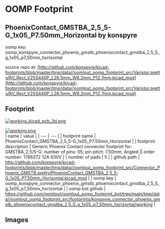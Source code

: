 # OOMP Footprint  
## PhoenixContact_GMSTBA_2,5_5-G_1x05_P7.50mm_Horizontal  by konspyre  
  
oomp key: oomp_konspyre_connector_phoenix_gmstb_phoenixcontact_gmstba_2,5_5_g_1x05_p7_50mm_horizontal  
  
source repo at: [http://github.com/konspyre/kicad-footprints/blob/master/tmp/data//oomlout_oomp_footprint_src/Varistor.pretty/RV_Rect_V25S440P_L26.5mm_W8.2mm_P12.7mm.kicad_mod](http://github.com/konspyre/kicad-footprints/blob/master/tmp/data//oomlout_oomp_footprint_src/Varistor.pretty/RV_Rect_V25S440P_L26.5mm_W8.2mm_P12.7mm.kicad_mod)  
## Footprint  
  
[![working_kicad_pcb_3d.png](working_kicad_pcb_3d_600.png)](working_kicad_pcb_3d.png)  
  
[![working.png](working_600.png)](working.png)  
| name | value | 
| --- | --- | 
| footprint name | PhoenixContact_GMSTBA_2,5_5-G_1x05_P7.50mm_Horizontal | 
| footprint description | Generic Phoenix Contact connector footprint for: GMSTBA_2,5/5-G; number of pins: 05; pin pitch: 7.50mm; Angled || order number: 1766372 12A 630V | 
| number of pads | 5 | 
| github path | http://github.com/konspyre/kicad-footprints/blob/master/tmp/data//oomlout_oomp_footprint_src/Connector_Phoenix_GMSTB.pretty/PhoenixContact_GMSTBA_2,5_5-G_1x05_P7.50mm_Horizontal.kicad_mod | 
| oomp key | oomp_konspyre_connector_phoenix_gmstb_phoenixcontact_gmstba_2,5_5_g_1x05_p7_50mm_horizontal | 
| oomp bot github | https://github.com/oomlout/oomlout_oomp_footprint_bot/tree/main/tmp/data//oomlout_oomp_footprint_src/footprints/konspyre_connector_phoenix_gmstb_phoenixcontact_gmstba_2,5_5_g_1x05_p7_50mm_horizontal/working | 
## Images  

